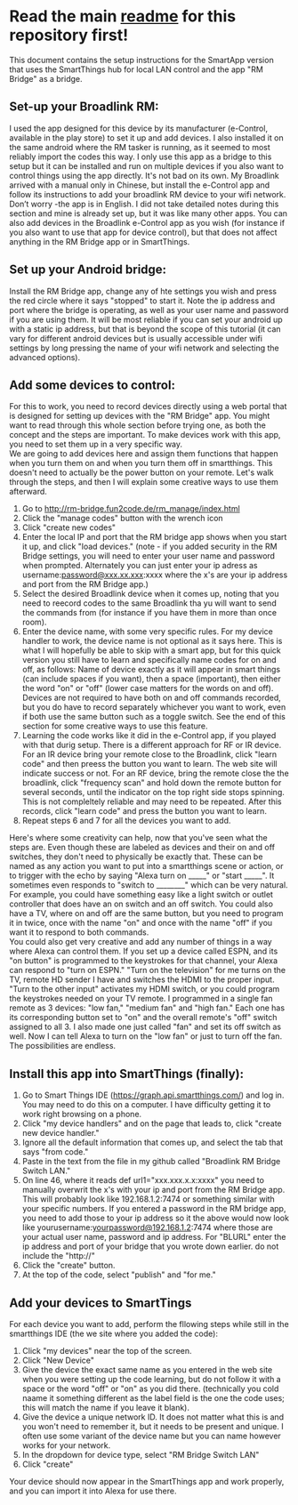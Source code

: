 # Read the main [readme](https://github.com/beckyricha/Broadlink-RM-LAN-Control/blob/master/README.md) for this repository first!
This document contains the setup instructions for the SmartApp version that uses the SmartThings hub for local LAN control and the app "RM Bridge" as a bridge.

## Set-up your Broadlink RM:
I used the app designed for this device by its manufacturer (e-Control, available in the play store) to set it up and add devices. I also installed it on the same android where the RM tasker is running, as it seemed to most reliably import the codes this way.  I only use this app as a bridge to this setup but it can be installed and run on multiple devices if you also want to control things using the app directly.  It's not bad on its own.  My Broadlink arrived with a manual only in Chinese, but install the e-Control app and follow its instructions to add your broadlink RM device to your wifi network. Don’t worry -the app is in English.  I did not take detailed notes during this section and mine is already set up, but it was like many other apps.  You can also add devices in the Broadlink e-Control app as you wish (for instance if you also want to use that app for device control), but that does not affect anything in the RM Bridge app or in SmartThings.  
## Set up your Android bridge:
Install the RM Bridge app, change any of hte settings you wish and press the red circle where it says "stopped" to start it. Note the ip address and port where the bridge is operating, as well as your user name and password if you are using them.  It will be most reliable if you can set your android up with a static ip address, but that is beyond the scope of this tutorial (it can vary for different android devices but is usually accessible under wifi settings by long pressing the name of your wifi network and selecting the advanced options).  
## Add some devices to control:
For this to work, you need to record devices directly using a web portal that is designed for setting up devices with the "RM Bridge" app.  You might want to read through this whole section before trying one, as both the concept and the steps are important.  To make devices work with this app, you need to set them up in a very specific way.  
We are going to add devices here and assign them functions that happen when you turn them on and when you turn them off in smartthings. This doesn't need to actually be the power button on your remote.  Let's walk through the steps, and then I will explain some creative ways to use them afterward.  

1. Go to http://rm-bridge.fun2code.de/rm_manage/index.html
2. Click the "manage codes" button with the wrench icon
3. Click "create new codes"
4. Enter the local IP and port that the RM bridge app shows when you start it up, and click "load devices." (note - if you added security in the RM Bridge settings, you will need to enter your user name and password when prompted.  Alternately you can just enter your ip adress as username:password@xxx.xx.xxx:xxxx where the x's are your ip address and port from the RM Bridge app.)
5. Select the desired Broadlink device when it comes up, noting that you need to reecord codes to the same Broadlink tha yu will want to send the commands from (for instance if you have them in more than once room).  
6. Enter the device name, with some very specific rules.  For my device handler to work, the device name is not optional as it says here.  This is what I will hopefully be able to skip with a smart app, but for this quick version you still have to learn and specifically name codes for on and off, as follows: Name of device exactly as it will appear in smart things (can include spaces if you want), then a space (important), then either the word "on" or "off" (lower case matters for the words on and off).  Devices are not required to have both on and off commands recorded, but you do have to record separately whichever you want to work, even if both use the same button such as a toggle switch.  See the end of this section for some creative ways to use this feature.
7. Learning the code works like it did in the e-Control app, if you played with that durig setup.  There is a different approach for RF or IR device.  For an IR device bring your remote close to the Broadlink, click "learn code" and then preess the button you want to learn.  The web site will indicate success or not.  For an RF device, bring the remote close the the broadlink, click "frequency scan" and hold down the remote button for several seconds, until the indicator on the top right side stops spinning.  This is not compleltely reliable and may need to be repeated.   After this records, click "learn code" and press the button you want to learn.
8. Repeat steps 6 and 7 for all the devices you want to add.

Here's where some creativity can help, now that you've seen what the steps are.  Even though these are labeled as devices and their on and off switches, they don't need to physically be exactly that.  These can be named as any action you want to put into a smartthings scene or action, or to trigger with the echo by saying "Alexa turn on _____" or "start _____".  It sometimes even responds to "switch to ________" which can be very natural.  For example, you could have something easy like a light switch or outlet controller that does have an on switch and an off switch.  You could also have a TV, where on and off are the same button, but you need to program it in twice, once with the name "on" and once with the name "off" if you want it to respond to both commands.  
You could also get very creative and add any number of things in a way where Alexa can control them.  If you set up a device called ESPN, and its "on button" is programmed to the keystrokes for that channel, your Alexa can respond to "turn on ESPN."  "Turn on the television" for me turns on the TV,  remote HD sender I have and switches the HDMI to the proper input. "Turn to the other input" activates my HDMI switch, or you could program the keystrokes needed on your TV remote.  I programmed in a single fan remote as 3 devices: "low fan," "medium fan" and "high fan."  Each one has its corresponding button set to "on" and the overall remote's "off" switch assigned to all 3.  I also made one just called "fan" and set its off switch as well.  Now I can tell Alexa to turn on the "low fan" or just to turn off the fan.  The possibilities are endless.

## Install this app into SmartThings (finally):
1. Go to Smart Things IDE (https://graph.api.smartthings.com/) and log in. You may need to do this on a computer.  I have difficulty getting it to work right browsing on a phone.
2. Click "my device handlers" and on the page that leads to,  click "create new device handler."
3. Ignore all the default information that comes up, and select the tab that says "from code."
4. Paste in the text from the file in my github called "Broadlink RM Bridge Switch LAN."
5. On line 46, where it reads def url1="xxx.xxx.x.x:xxxx" you need to manually overwrit the x's with your ip and port from the RM Bridge app.  This will probably look like 192.168.1.2:7474 or something similar with your specific numbers.  If you entered a password in the RM bridge app, you need to add those to your ip address so it the above would now look like yourusername:yourpassword@192.168.1.2:7474  where those are your actual user name, password and ip address.  For "BLURL" enter the ip address and port of your bridge that you wrote down earlier.  do not include the "http://" 
5. Click the "create" button. 
6. At the top of the code, select "publish" and "for me."
## Add your devices to SmartTings
For each device you want to add, perform the fllowing steps while still in the smartthings IDE (the we site where you added the code):
1. Click "my devices" near the top of the screen.
2. Click "New Device"
3. Give the device the exact same name as you entered in the web site when you were setting up the code learning, but do not follow it with a space or the word "off" or "on" as you did there. (technically you cold naame it something different as the label field is the one the code uses; this will match the name if you leave it blank).
4. Give the device a unique network ID.  It does not matter what this is and you won't need to remember it, but it needs to be present and unique.  I often use some variant of the device name but you can name however works for your network.
5. In the dropdown for device type, select "RM Bridge Switch LAN"
6. Click "create"

Your device should now appear in the SmartThings app and work properly, and you can import it into Alexa for use there.
